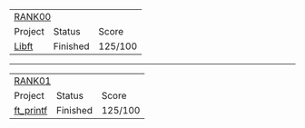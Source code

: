 <div align="center">
	<!-- RANK 00 -->
	<table>
		<tr>
			<td colspan="3"><a href="https://github.com/davidmonteiro03/42-Cursus/tree/main/Projects/RANK00">RANK00</a></td>
		</tr>
		<tr>
			<td>Project</td>
			<td>Status</td>
			<td>Score</td>
		</tr>
		<tr>
			<td><a href="https://github.com/davidmonteiro03/42-Cursus/tree/main/Projects/RANK00/libft">Libft</a></td>
			<td>Finished</td>
			<td>125/100</td>
		</tr>
	</table><hr />
	<!-- RANK 01 -->
	<table>
		<tr>
			<td colspan="3"><a href="https://github.com/davidmonteiro03/42-Cursus/tree/main/Projects/RANK01">RANK01</a></td>
		</tr>
		<tr>
			<td>Project</td>
			<td>Status</td>
			<td>Score</td>
		</tr>
		<tr>
			<td><a href="https://github.com/davidmonteiro03/42-Cursus/tree/main/Projects/RANK01/ft_printf">ft_printf</a></td>
			<td>Finished</td>
			<td>125/100</td>
		</tr>
	</table>
</div>
